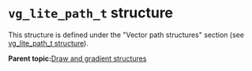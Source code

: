 # `vg_lite_path_t` structure

This structure is defined under the "Vector path structures" section \(see [vg\_lite\_path\_t structure](vg_lite_path_t_structure_001.md)\).

**Parent topic:**[Draw and gradient structures](../topics/draw_and_gradient_structures.md)

